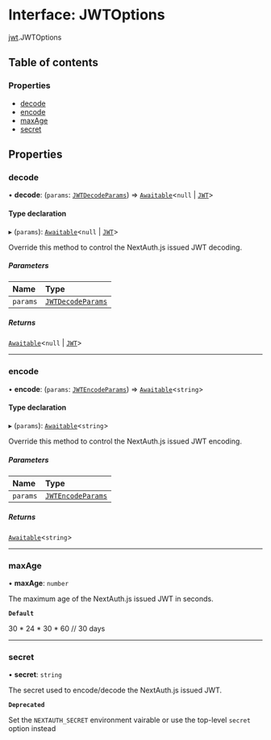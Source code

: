 # Interface: JWTOptions

[jwt](../modules/jwt.md).JWTOptions

## Table of contents

### Properties

- [decode](jwt.JWTOptions.md#decode)
- [encode](jwt.JWTOptions.md#encode)
- [maxAge](jwt.JWTOptions.md#maxage)
- [secret](jwt.JWTOptions.md#secret)

## Properties

### decode

• **decode**: (`params`: [`JWTDecodeParams`](jwt.JWTDecodeParams.md)) => [`Awaitable`](../types/index.Awaitable.md)<``null`` \| [`JWT`](jwt.JWT.md)\>

#### Type declaration

▸ (`params`): [`Awaitable`](../types/index.Awaitable.md)<``null`` \| [`JWT`](jwt.JWT.md)\>

Override this method to control the NextAuth.js issued JWT decoding.

##### Parameters

| Name | Type |
| :------ | :------ |
| `params` | [`JWTDecodeParams`](jwt.JWTDecodeParams.md) |

##### Returns

[`Awaitable`](../types/index.Awaitable.md)<``null`` \| [`JWT`](jwt.JWT.md)\>

___

### encode

• **encode**: (`params`: [`JWTEncodeParams`](jwt.JWTEncodeParams.md)) => [`Awaitable`](../types/index.Awaitable.md)<`string`\>

#### Type declaration

▸ (`params`): [`Awaitable`](../types/index.Awaitable.md)<`string`\>

Override this method to control the NextAuth.js issued JWT encoding.

##### Parameters

| Name | Type |
| :------ | :------ |
| `params` | [`JWTEncodeParams`](jwt.JWTEncodeParams.md) |

##### Returns

[`Awaitable`](../types/index.Awaitable.md)<`string`\>

___

### maxAge

• **maxAge**: `number`

The maximum age of the NextAuth.js issued JWT in seconds.

**`Default`**

30 * 24 * 30 * 60 // 30 days

___

### secret

• **secret**: `string`

The secret used to encode/decode the NextAuth.js issued JWT.

**`Deprecated`**

Set the `NEXTAUTH_SECRET` environment vairable or
use the top-level `secret` option instead
